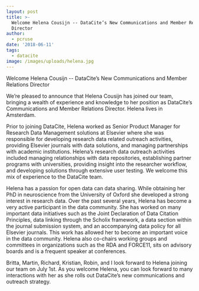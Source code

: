 ```yaml
---
layout: post
title: >-
  Welcome Helena Cousijn -- DataCite’s New Communications and Member Relations
  Director
author:
  - pcruse
date: '2018-06-11'
tags:
  - datacite
image: /images/uploads/helena.jpg
---
```

Welcome Helena Cousijn -- DataCite’s New Communications and Member Relations Director

We’re pleased to announce that Helena Cousijn has joined our team, bringing a wealth of experience and knowledge to her position as DataCite’s Communications and Member Relations Director. Helena lives in Amsterdam.

Prior to joining DataCite, Helena worked as Senior Product Manager for Research Data Management solutions at Elsevier where she was responsible for developing research data related outreach activities, providing Elsevier journals with data solutions, and managing partnerships with academic institutions. Helena’s research data outreach activities included managing relationships with data repositories, establishing partner programs with universities, providing insight into the researcher workflow, and developing solutions through extensive user testing. We welcome this mix of experience to the DataCite team. 

Helena has a passion for open data can data sharing. While obtaining her PhD in neuroscience from the University of Oxford she developed a strong interest in research data. Over the past several years, Helena has become a very active participant in the data community.  She has worked on many important data initiatives such as the Joint Declaration of Data Citation Principles, data linking through the Scholix framework, a data section within the journal submission system, and an accompanying data policy for all Elsevier journals. This work has allowed her to become an important voice in the data community. Helena also co-chairs working groups and committees in organizations such as the RDA and FORCE11, sits on advisory boards and is a frequent speaker at conferences. 

Britta, Martin, Richard, Kristian, Robin, and I look forward to Helena joining our team on July 1st.  As you welcome Helena, you can look forward to many interactions with her as she rolls out DataCite’s new communications and outreach strategy.
